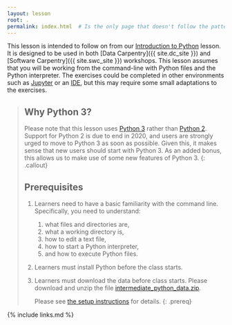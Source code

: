 ```yaml
---
layout: lesson
root: .
permalink: index.html  # Is the only page that doesn't follow the pattern /:path/index.html
---
```


This lesson is intended to follow on from our [Introduction to
Python][intro-to-python] lesson.  It is designed to be used in both [Data
Carpentry]({{ site.dc_site }}) and [Software Carpentry]({{ site.swc_site }})
workshops.  This lesson assumes that you will be working from the command-line
with Python files and the Python interpreter.  The exercises could be completed
in other environments such as [Jupyter][jupyter] or an [IDE][python_ide], but
this may require some small adaptations to the exercises.

> ## Why Python 3?
>
> Please note that this lesson uses [Python 3][python3] rather than [Python
> 2][python2]. Support for Python 2 is due to end in 2020, and users are
> strongly urged to move to Python 3 as soon as possible. Given this, it makes
> sense that new users should start with Python 3. As an added bonus, this
> allows us to make use of some new features of Python 3.
{: .callout}
>
> ## Prerequisites
>
> 1. Learners need to have a basic familiarity with the command line.
>    Specifically, you need to understand:
>       1. what files and directories are,
>       2. what a working directory is,
>       3. how to edit a text file,
>       4. how to start a Python interpreter,
>       5. and how to execute Python files.
>
> 2. Learners must install Python before the class starts.
>
> 3. Learners must download the data before class starts.
>    Please download and unzip the file
>    [intermediate_python_data.zip][intermediate_python_data].
>
>    Please see [the setup instructions][setup-instructions] for details.
{: .prereq}

{% include links.md %}

[jupyter]: https://jupyter.org/
[python2]: https://en.wikipedia.org/wiki/History_of_Python#Version_2
[python3]: https://en.wikipedia.org/wiki/History_of_Python#Version_3
[python_ide]: https://wiki.python.org/moin/IntegratedDevelopmentEnvironments
[intro-to-python]: https://csiro-data-school.github.io/python/
[setup-instructions]: {{page.root}}/setup.html
[intermediate_python_data]: {{page.root}}/files/intermediate_python_data.zip

